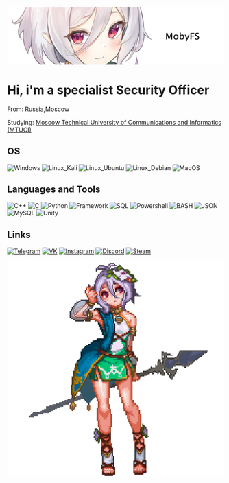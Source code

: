 ![Header](https://github.com/MobyFS/Work/blob/master/Moby2.jpg)


# Hi, i'm a specialist Security Officer 

From: Russia,Moscow

Studying: [Moscow Technical University of Communications and Informatics (MTUCI)](https://mtuci.ru/)

## OS
![Windows](https://img.shields.io/badge/-Windows-7B7E80?style=for-the-badge&logo=windows)
![Linux_Kali](https://img.shields.io/badge/-Linux_Kali/Arch/Mint-7B7E80?style=for-the-badge&logo=linux&logoColor=FFFFFF)
![Linux_Ubuntu](https://img.shields.io/badge/-Linux_Ubuntu-7B7E80?style=for-the-badge&logo=Ubuntu&logoColor=FFFFFF)
![Linux_Debian](https://img.shields.io/badge/-Linux_Debian-7B7E80?style=for-the-badge&logo=Debian&logoColor=FFFFFF)
![MacOS](https://img.shields.io/badge/-MacOS-7B7E80?style=for-the-badge&logo=apple&logoColor=FFFFFF)

## Languages and Tools 
![C++](https://img.shields.io/badge/C++-7B7E80?style=for-the-badge&logo=C%2b%2b)
![C](https://img.shields.io/badge/-C-7B7E80?style=for-the-badge&logo=C&logoColor=FFFFFF)
![Python](https://img.shields.io/badge/-Python-7B7E80?style=for-the-badge&logo=python&logoColor=FFFFFF)
![Framework](https://img.shields.io/badge/-Framework-7B7E80?style=for-the-badge&logo=.net&logoColor)
![SQL](https://img.shields.io/badge/-Windows-7B7E80?style=for-the-badge&logo=windows)
![Powershell](https://img.shields.io/badge/-Powershell-7B7E80?style=for-the-badge&logo=Powershell&logoColor=FFFFFF)
![BASH](https://img.shields.io/badge/-JSON-7B7E80?style=for-the-badge&logo=bash&logoColor=FFFFFF)
![JSON](https://img.shields.io/badge/-JSON-7B7E80?style=for-the-badge&logo=JSON&logoColor=FFFFFF)
![MySQL](https://img.shields.io/badge/-MySQL-7B7E80?style=for-the-badge&logo=MySQL&logoColor=FFFFFF)
![Unity](https://img.shields.io/badge/-Unity-7B7E80?style=for-the-badge&logo=unity&logoColor=FFFFFF)


## Links 
[![Telegram](https://img.shields.io/badge/-Telegram-7B7E80?style=for-the-badge&logo=Telegram)](https://t.me/mobyfs)
[![VK](https://img.shields.io/badge/-VK-7B7E80?style=for-the-badge&logo=VK&logoColor=FFFFFF)](https://vk.com/moby_yo)
[![Instagram](https://img.shields.io/badge/-Instagram-7B7E80?style=for-the-badge&logo=Instagram&logoColor=FFFFFF)](https://www.instagram.com/moby_fs/)
[![Discord](https://img.shields.io/badge/-Discord-7B7E80?style=for-the-badge&logo=Discord&logoColor=FFFFFF)](Moby#0557)
[![Steam](https://img.shields.io/badge/-Steam-7B7E80?style=for-the-badge&logo=steam&logoColor=FFFFFF)](https://steamcommunity.com/id/LoveDread/)

![Header](https://github.com/MobyFS/Work/blob/master/kokpic.gif)

